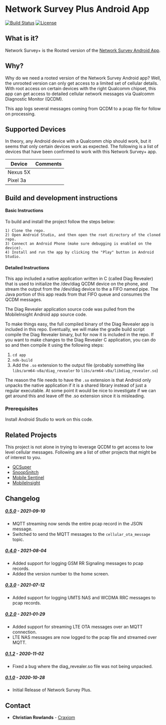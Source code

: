 # Network Survey Plus Android App

[![Build Status](https://travis-ci.com/christianrowlands/android-network-survey-rooted.svg?branch=develop)](https://travis-ci.com/github/christianrowlands/android-network-survey-rooted)
[![License](https://img.shields.io/badge/license-Apache%202-green.svg?style=flat)](https://github.com/christianrowlands/android-network-survey-rooted/blob/develop/LICENSE)

## What is it?

Network Survey+ is the Rooted version of the [Network Survey Android App](https://github.com/christianrowlands/android-network-survey).


## Why?

Why do we need a rooted version of the Network Survey Android app? Well, the unrooted version can only get
access to a limited set of cellular details. With root access on certain devices with the right Qualcomm
chipset, this app can get access to detailed cellular network messages via Qualcomm Diagnostic Monitor (QCDM).

This app logs several messages coming from QCDM to a pcap file for follow on processing.


## Supported Devices

In theory, any Android device with a Qualcomm chip should work, but it seems that only certain devices work as expected.
The following is a list of devices that have been confirmed to work with this Network Survey+ app.

| Device        | Comments      |
| ------------- | ------------- |
| Nexus 5X      |               |
| Pixel 3a      |               |


## Build and development instructions
#### Basic Instructions

To build and install the project follow the steps below:

    1) Clone the repo.
    2) Open Android Studio, and then open the root directory of the cloned repo.
    3) Connect an Android Phone (make sure debugging is enabled on the device).
    4) Install and run the app by clicking the "Play" button in Android Studio.

#### Detailed Instructions

This app included a native application written in C (called Diag Revealer) that is used to initialize the /dev/diag 
QCDM device on the phone, and stream the output from the /dev/diag device to the a FIFO named pipe. The Java portion of 
this app reads from that FIFO queue and consumes the QCDM messages.

The Diag Revealer application source code was pulled from the MobileInsight Android app source code.

To make things easy, the full compiled binary of the Diag Revealer app is included in this repo. Eventually, we will 
make the gradle build script compile the Diag Revealer binary, but for now it is included in the repo. If you want to 
make changes to the Diag Revealer C application, you can do so and then compile it using the following steps:

 1) `cd app`
 1) `ndk-build`
 1)  Add the `.so` extension to the output file (probably something like `libs/arm64-v8a/diag_revealer` to `libs/arm64-v8a/libdiag_revealer.so`)
 
The reason the file needs to have the `.so` extension is that Android only unpacks the native application if it is a 
shared library instead of just a regular executable. At some point it would be nice to investigate if we can get around
this and leave off the .so extension since it is misleading.


### Prerequisites

Install Android Studio to work on this code.


## Related Projects

This project is not alone in trying to leverage QCDM to get access to low level cellular messages. Following
are a list of other projects that might be of interest to you.
 * [QCSuper](https://github.com/P1sec/QCSuper)
 * [SnoopSnitch](https://opensource.srlabs.de/projects/snoopsnitch)
 * [Mobile Sentinel](https://github.com/RUB-SysSec/mobile_sentinel)
 * [MobileInsight](https://github.com/mobile-insight/mobileinsight-mobile)


## Changelog

##### [0.5.0](https://github.com/christianrowlands/android-network-survey-rooted/releases/tag/v0.5.0) - 2021-09-10
 * MQTT streaming now sends the entire pcap record in the JSON message.
 * Switched to send the MQTT messages to the `cellular_ota_message` topic.

##### [0.4.0](https://github.com/christianrowlands/android-network-survey-rooted/releases/tag/v0.4.0) - 2021-08-04
 * Added support for logging GSM RR Signaling messages to pcap records.
 * Added the version number to the home screen.

##### [0.3.0](https://github.com/christianrowlands/android-network-survey-rooted/releases/tag/v0.3.0) - 2021-07-12
 * Added support for logging UMTS NAS and WCDMA RRC messages to pcap records.

##### [0.2.0](https://github.com/christianrowlands/android-network-survey-rooted/releases/tag/v0.2.0) - 2021-01-29
 * Added support for streaming LTE OTA messages over an MQTT connection.
 * LTE NAS messages are now logged to the pcap file and streamed over MQTT.

##### [0.1.2](https://github.com/christianrowlands/android-network-survey-rooted/releases/tag/v0.1.2) - 2020-11-02
 * Fixed a bug where the diag_revealer.so file was not being unpacked.

##### [0.1.0](https://github.com/christianrowlands/android-network-survey-rooted/releases/tag/v0.1.0) - 2020-10-28
 * Initial Release of Network Survey Plus.


## Contact

* **Christian Rowlands** - [Craxiom](https://github.com/christianrowlands)

